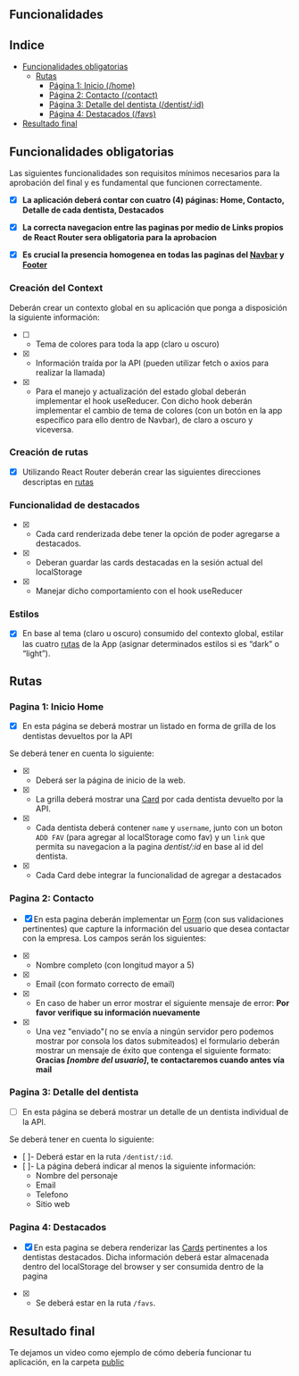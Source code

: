 ## Funcionalidades

## Indice

- [Funcionalidades obligatorias](#funcionalidades-obligatorias)
  - [Rutas](#rutas)
    - [Página 1: Inicio (/home)](#pagina-1-inicio-home)
    - [Página 2: Contacto (/contact)](#pagina-2-contacto)
    - [Página 3: Detalle del dentista (/dentist/:id)](#pagina-3-detalle-del-dentista)
    - [Página 4: Destacados (/favs)](#pagina-4-destacados)
- [Resultado final](#resultado-final)

## Funcionalidades obligatorias

Las siguientes funcionalidades son requisitos mínimos necesarios para la aprobación del final y es fundamental que funcionen correctamente.

- [x] **La aplicación deberá contar con cuatro (4) páginas: Home, Contacto, Detalle de cada dentista, Destacados**

- [x] **La correcta navegacion entre las paginas por medio de Links propios de React Router sera obligatoria para la aprobacion**

- [x] **Es crucial la presencia homogenea en todas las paginas del [Navbar](/src/Components/Navbar.jsx) y [Footer](/src/Components/Footer.jsx)**

### Creación del Context

Deberán crear un contexto global en su aplicación que ponga a disposición la siguiente información:

- [ ] - Tema de colores para toda la app (claro u oscuro)
- [x] - Información traída por la API (pueden utilizar fetch o axios para realizar la llamada)
- [x] - Para el manejo y actualización del estado global deberán implementar el hook useReducer. Con dicho hook deberán implementar el cambio de tema de colores (con un botón en la app específico para ello dentro de Navbar), de claro a oscuro y viceversa.

### Creación de rutas

- [x] Utilizando React Router deberán crear las siguientes direcciones descriptas en [rutas](#rutas)

### Funcionalidad de destacados

- [x] - Cada card renderizada debe tener la opción de poder agregarse a destacados.
- [x] - Deberan guardar las cards destacadas en la sesión actual del localStorage
- [x] - Manejar dicho comportamiento con el hook useReducer

### Estilos

- [x] En base al tema (claro u oscuro) consumido del contexto global, estilar las cuatro [rutas](#rutas) de la App (asignar determinados estilos si es “dark” o “light”).

## Rutas

### Pagina 1: Inicio Home

- [x] En esta página se deberá mostrar un listado en forma de grilla de los dentistas devueltos por la API

Se deberá tener en cuenta lo siguiente:

- [x] - Deberá ser la página de inicio de la web.
- [x] - La grilla deberá mostrar una [Card](/src/Components/Card.jsx) por cada dentista devuelto por la API.
- [x] - Cada dentista deberá contener `name` y `username`, junto con un boton `ADD FAV` (para agregar al localStorage como fav) y un `link` que permita su navegacion a la pagina _dentist/:id_ en base al id del dentista.
- [x] - Cada Card debe integrar la funcionalidad de agregar a destacados

### Pagina 2: Contacto

- [x] En esta pagina deberán implementar un [Form](/src/Components/Form.jsx) (con sus validaciones pertinentes) que capture la información del usuario que desea contactar con la empresa. Los campos serán los siguientes:

- [x] - Nombre completo (con longitud mayor a 5)
- [x] - Email (con formato correcto de email)
- [x] - En caso de haber un error mostrar el siguiente mensaje de error: **Por favor verifique su información nuevamente**
- [x] - Una vez "enviado"( no se envía a ningún servidor pero podemos mostrar por consola los datos submiteados) el formulario deberán mostrar un mensaje de éxito que contenga el siguiente formato: **Gracias _[nombre del usuario]_, te contactaremos cuando antes vía mail**

### Pagina 3: Detalle del dentista

- [ ] En esta página se deberá mostrar un detalle de un dentista individual de la API.

Se deberá tener en cuenta lo siguiente:

- [ ]- Deberá estar en la ruta `/dentist/:id`.
- [ ]- La página deberá indicar al menos la siguiente información:
  - Nombre del personaje
  - Email
  - Telefono
  - Sitio web

### Pagina 4: Destacados

- [x] En esta pagina se debera renderizar las [Cards](/src/Components/Card.jsx) pertinentes a los dentistas destacados. Dicha información deberá estar almacenada dentro del localStorage del browser y ser consumida dentro de la pagina

- [x] - Se deberá estar en la ruta `/favs`.

## Resultado final

Te dejamos un video como ejemplo de cómo debería funcionar tu aplicación, en la carpeta [public](/public/)

